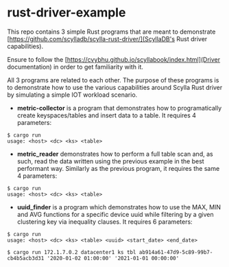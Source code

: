 # rust-driver-example

This repo contains 3 simple Rust programs that are meant to demonstrate [https://github.com/scylladb/scylla-rust-driver/](ScyllaDB's Rust driver capabilities).

Ensure to follow the [https://cvybhu.github.io/scyllabook/index.html](Driver documentation) in order to get familiarity with it.

All 3 programs are related to each other. The purpose of these programs is to demonstrate how to use the various capabilities around Scylla Rust driver by simulating a simple IOT workload scenario.

- **metric-collector** is a program that demonstrates how to programatically create keyspaces/tables and insert data to a table. It requires 4 parameters:

```shell
$ cargo run
usage: <host> <dc> <ks> <table>
```

- **metric_reader** demonstrates how to perform a full table scan and, as such, read the data written using the previous example in the best performant way. Similarly as the previous program, it requires the same 4 parameters:

```shell
$ cargo run
usage: <host> <dc> <ks> <table>
```

- **uuid_finder** is a program which demonstrates how to use the MAX, MIN and AVG functions for a specific device uuid while filtering by a given clustering key via inequality clauses. It requires 6 parameters:

```shell
$ cargo run
usage: <host> <dc> <ks> <table> <uuid> <start_date> <end_date>

$ cargo run 172.1.7.0.2 datacenter1 ks tbl ab914a61-47d9-5c89-99b7-cb4b5acb3d31 '2020-01-02 01:00:00' '2021-01-01 00:00:00'
```
